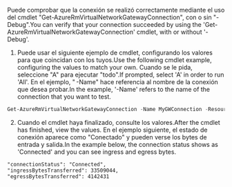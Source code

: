 <span data-ttu-id="4df2e-101">Puede comprobar que la conexión se realizó correctamente mediante el uso del cmdlet "Get-AzureRmVirtualNetworkGatewayConnection", con o sin "-Debug".</span><span class="sxs-lookup"><span data-stu-id="4df2e-101">You can verify that your connection succeeded by using the 'Get-AzureRmVirtualNetworkGatewayConnection' cmdlet, with or without '-Debug'.</span></span> 

1. <span data-ttu-id="4df2e-102">Puede usar el siguiente ejemplo de cmdlet, configurando los valores para que coincidan con los tuyos.</span><span class="sxs-lookup"><span data-stu-id="4df2e-102">Use the following cmdlet example, configuring the values to match your own.</span></span> <span data-ttu-id="4df2e-103">Cuando se le pida, seleccione "A" para ejecutar "todo".</span><span class="sxs-lookup"><span data-stu-id="4df2e-103">If prompted, select 'A' in order to run 'All'.</span></span> <span data-ttu-id="4df2e-104">En el ejemplo, " -Name" hace referencia al nombre de la conexión que desea probar.</span><span class="sxs-lookup"><span data-stu-id="4df2e-104">In the example, '-Name' refers to the name of the connection that you want to test.</span></span>

  ```powershell
  Get-AzureRmVirtualNetworkGatewayConnection -Name MyGWConnection -ResourceGroupName MyRG
  ```
2. <span data-ttu-id="4df2e-105">Cuando el cmdlet haya finalizado, consulte los valores.</span><span class="sxs-lookup"><span data-stu-id="4df2e-105">After the cmdlet has finished, view the values.</span></span> <span data-ttu-id="4df2e-106">En el ejemplo siguiente, el estado de conexión aparece como "Conectado" y pueden verse los bytes de entrada y salida.</span><span class="sxs-lookup"><span data-stu-id="4df2e-106">In the example below, the connection status shows as 'Connected' and you can see ingress and egress bytes.</span></span>
   
  ```
  "connectionStatus": "Connected",
  "ingressBytesTransferred": 33509044,
  "egressBytesTransferred": 4142431
  ```